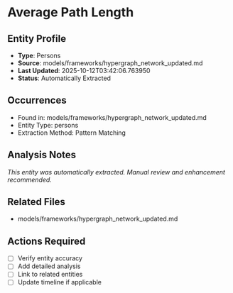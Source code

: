 # Average Path Length

## Entity Profile
- **Type**: Persons
- **Source**: models/frameworks/hypergraph_network_updated.md
- **Last Updated**: 2025-10-12T03:42:06.763950
- **Status**: Automatically Extracted

## Occurrences
- Found in: models/frameworks/hypergraph_network_updated.md
- Entity Type: persons
- Extraction Method: Pattern Matching

## Analysis Notes
*This entity was automatically extracted. Manual review and enhancement recommended.*

## Related Files
- models/frameworks/hypergraph_network_updated.md

## Actions Required
- [ ] Verify entity accuracy
- [ ] Add detailed analysis
- [ ] Link to related entities
- [ ] Update timeline if applicable
